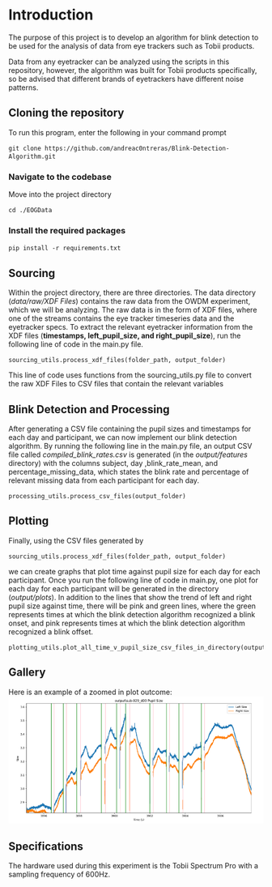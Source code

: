 # Introduction
The purpose of this project is to develop an algorithm for blink detection to be used for the analysis of 
data from eye trackers such as Tobii products.

Data from any eyetracker can be analyzed using the scripts in this repository, however, the algorithm was built 
for Tobii products specifically, so be advised that different brands of eyetrackers have different noise
patterns. 

## Cloning the repository
To run this program, enter the following in your command prompt
```commandline
git clone https://github.com/andreac0ntreras/Blink-Detection-Algorithm.git
```

### Navigate to the codebase
Move into the project directory
```commandline
cd ./EOGData
```

### Install the required packages
```commandline
pip install -r requirements.txt
```

## Sourcing
Within the project directory, there are three directories. The data directory (_data/raw/XDF Files_) contains the raw data from the
OWDM experiment, which we will be analyzing. The raw data is in the form of XDF files, where one of the streams 
contains the eye tracker timeseries data and the eyetracker specs. To extract the relevant eyetracker information from the XDF files
(**timestamps, left_pupil_size, and right_pupil_size**), run the following line of code in the main.py file.
```doctest
sourcing_utils.process_xdf_files(folder_path, output_folder)
```

This line of code uses functions from the sourcing_utils.py file to convert the raw XDF Files to CSV files 
that contain the relevant variables

## Blink Detection and Processing
After generating a CSV file containing the pupil sizes and timestamps for each day and participant, 
we can now implement our blink detection algorithm. By running the following line in the main.py file,
an output CSV file called _compiled_blink_rates.csv_ is generated (in the _output/features_ directory) with the columns 
subject, day ,blink_rate_mean, and percentage_missing_data, which states the blink rate and percentage of relevant missing data from 
each participant for each day. 

```doctest
processing_utils.process_csv_files(output_folder)
```

## Plotting
Finally, using the CSV files generated by 
```doctest
sourcing_utils.process_xdf_files(folder_path, output_folder)
```

we can create graphs that plot time against pupil size for each day for each participant. 
Once you run the following line of code in main.py, one plot for each day for each participant will be generated in
the directory (_output/plots_). In addition to the lines that show the trend of left and right pupil size 
against time, there will be pink and green lines, where the green represents times at which the blink detection algorithm recognized 
a blink onset, and pink represents times at which the blink detection algorithm recognized a blink offset.
```doctest
plotting_utils.plot_all_time_v_pupil_size_csv_files_in_directory(output_folder)
```

## Gallery
Here is an example of a zoomed in plot outcome:
![img.png](img.png)

## Specifications
The hardware used during this experiment is the Tobii Spectrum Pro with a sampling frequency of 600Hz.

